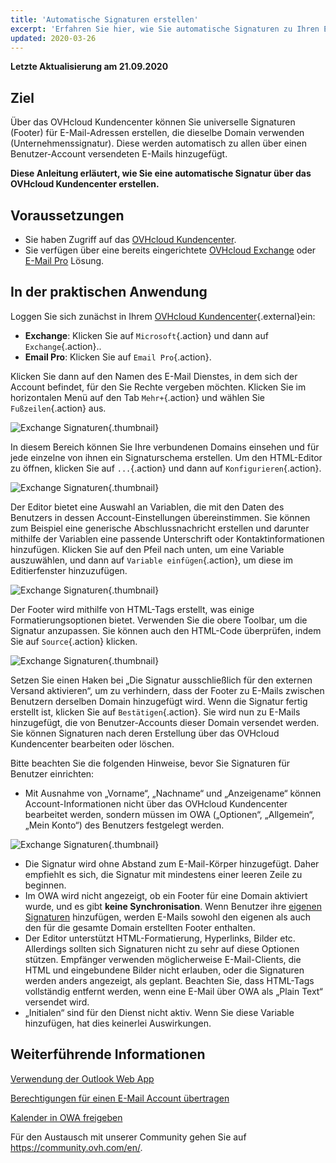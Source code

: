 ```yaml
---
title: 'Automatische Signaturen erstellen'
excerpt: 'Erfahren Sie hier, wie Sie automatische Signaturen zu Ihren E-Mail-Accounts hinzufügen'
updated: 2020-03-26
---
```



**Letzte Aktualisierung am 21.09.2020**

## Ziel

Über das OVHcloud Kundencenter können Sie universelle Signaturen (Footer) für E-Mail-Adressen erstellen, die dieselbe Domain verwenden (Unternehmenssignatur). Diese werden automatisch zu allen über einen Benutzer-Account versendeten E-Mails hinzugefügt.

**Diese Anleitung erläutert, wie Sie eine automatische Signatur über das OVHcloud Kundencenter erstellen.**

## Voraussetzungen

- Sie haben Zugriff auf das [OVHcloud Kundencenter](https://www.ovh.com/auth/?action=gotomanager&from=https://www.ovh.de/&ovhSubsidiary=de).
- Sie verfügen über eine bereits eingerichtete [OVHcloud Exchange](https://www.ovhcloud.com/de/emails/hosted-exchange/) oder [E-Mail Pro](https://www.ovhcloud.com/de/emails/email-pro/) Lösung.


## In der praktischen Anwendung

Loggen Sie sich zunächst in Ihrem [OVHcloud Kundencenter](https://www.ovh.com/auth/?action=gotomanager&from=https://www.ovh.de/&ovhSubsidiary=de){.external}ein:

- **Exchange**: Klicken Sie auf `Microsoft`{.action} und dann auf `Exchange`{.action}.. 
- **Email Pro**: Klicken Sie auf `Email Pro`{.action}.

Klicken Sie dann auf den Namen des E-Mail Dienstes, in dem sich der Account befindet, für den Sie Rechte vergeben möchten. Klicken Sie im horizontalen Menü auf den Tab `Mehr+`{.action} und wählen Sie `Fußzeilen`{.action} aus.

![Exchange Signaturen](images/exchange-footer-step1.png){.thumbnail}

In diesem Bereich können Sie Ihre verbundenen Domains einsehen und für jede einzelne von ihnen ein Signaturschema erstellen. Um den HTML-Editor zu öffnen, klicken Sie auf `...`{.action} und dann auf `Konfigurieren`{.action}.

![Exchange Signaturen](images/exchange-footer-step2.png){.thumbnail}

Der Editor bietet eine Auswahl an Variablen, die mit den Daten des Benutzers in dessen Account-Einstellungen übereinstimmen. Sie können zum Beispiel eine generische Abschlussnachricht erstellen und darunter mithilfe der Variablen eine passende Unterschrift oder Kontaktinformationen hinzufügen. Klicken Sie auf den Pfeil nach unten, um eine Variable auszuwählen, und dann auf `Variable einfügen`{.action}, um diese im Editierfenster hinzuzufügen.

![Exchange Signaturen](images/exchange-footer-step3aag.gif){.thumbnail}

Der Footer wird mithilfe von HTML-Tags erstellt, was einige Formatierungsoptionen bietet. Verwenden Sie die obere Toolbar, um die Signatur anzupassen. Sie können auch den HTML-Code überprüfen, indem Sie auf `Source`{.action} klicken.
 
![Exchange Signaturen](images/exchange-footer-step4.png){.thumbnail}

Setzen Sie einen Haken bei „Die Signatur ausschließlich für den externen Versand aktivieren“, um zu verhindern, dass der Footer zu E-Mails zwischen Benutzern derselben Domain hinzugefügt wird. Wenn die Signatur fertig erstellt ist, klicken Sie auf `Bestätigen`{.action}. Sie wird nun zu E-Mails hinzugefügt, die von Benutzer-Accounts dieser Domain versendet werden. Sie können Signaturen nach deren Erstellung über das OVHcloud Kundencenter bearbeiten oder löschen.

Bitte beachten Sie die folgenden Hinweise, bevor Sie Signaturen für Benutzer einrichten:

- Mit Ausnahme von „Vorname“, „Nachname“ und „Anzeigename“ können Account-Informationen nicht über das OVHcloud Kundencenter bearbeitet werden, sondern müssen im OWA („Optionen“, „Allgemein“, „Mein Konto“) des Benutzers festgelegt werden.

![Exchange Signaturen](images/exchange-footer-step5.png){.thumbnail}

- Die Signatur wird ohne Abstand zum E-Mail-Körper hinzugefügt. Daher empfiehlt es sich, die Signatur mit mindestens einer leeren Zeile zu beginnen.
- Im OWA wird nicht angezeigt, ob ein Footer für eine Domain aktiviert wurde, und es gibt **keine Synchronisation**. Wenn Benutzer ihre [eigenen Signaturen](/pages/web_cloud/email_and_collaborative_solutions/using_the_outlook_web_app_webmail/email_owa#eine-signatur-hinzufugen) hinzufügen, werden E-Mails sowohl den eigenen als auch den für die gesamte Domain erstellten Footer enthalten.
- Der Editor unterstützt HTML-Formatierung, Hyperlinks, Bilder etc. Allerdings sollten sich Signaturen nicht zu sehr auf diese Optionen stützen. Empfänger verwenden möglicherweise E-Mail-Clients, die HTML und eingebundene Bilder nicht erlauben, oder die Signaturen werden anders angezeigt, als geplant. Beachten Sie, dass HTML-Tags vollständig entfernt werden, wenn eine E-Mail über OWA als „Plain Text“ versendet wird.
- „Initialen“ sind für den Dienst nicht aktiv. Wenn Sie diese Variable hinzufügen, hat dies keinerlei Auswirkungen.

## Weiterführende Informationen

[Verwendung der Outlook Web App](/pages/web_cloud/email_and_collaborative_solutions/using_the_outlook_web_app_webmail/email_owa)

[Berechtigungen für einen E-Mail Account übertragen](/pages/web_cloud/email_and_collaborative_solutions/microsoft_exchange/feature_delegation)

[Kalender in OWA freigeben](/pages/web_cloud/email_and_collaborative_solutions/using_the_outlook_web_app_webmail/owa_calendar_sharing)

Für den Austausch mit unserer Community gehen Sie auf <https://community.ovh.com/en/>.
